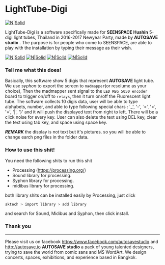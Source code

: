 # LightTube-Digi

[![N|Solid](http://autosave.io/img/ATS.svg)](http://autosave.io)

LightTube-Digi is a software specifically made for **SEENSPACE Huahin** 5-digi light tubes, Thailand in 2016-2017 Newyear Party, made by **AUTOSAVE studio** . The purpose is for people who come to SEENSPACE, are able to play with the installation by typing their message as their wish.

[![N|Solid](http://autosave.io/img/git/lighttube-digi1.gif)](http://autosave.io)
[![N|Solid](http://autosave.io/img/git/lighttube-digi2.gif)](http://autosave.io)
[![N|Solid](http://autosave.io/img/git/lighttube-digi3.gif)](http://autosave.io)
[![N|Solid](http://autosave.io/img/git/lighttube-digi4.gif)](http://autosave.io)
### Tell me what this does!
Basically, this software show 5 digis that represent **AUTOSAVE** light tube. We use _syphon_ to export the screen to `madmapper`(or resolume as your choice), Then the madmapper sent signal to the `LED RBG 5050 encoder` board to trigger on/off to `relays`, then it turn on/off the Fluorescent light tube. The software collects 10 digis data, user will be able to type alphabets, number, and able to type following special chars : '_', '-', '<', '>', '=', '|', '}'
and it will push the displayed text from right to left. 
There will be a click noise for every key.
User can also delete the text using DEL key, clear the text using tab key, and space using space key.


**_REMARK_** the display is not text but it's pictures. so you will be able to change earch png files in the folder data.

### How to use this shit!

You need the following shits to run this shit
  - Processing (https://processing.org/) 
  - Sound library for processing.
  - Syphon library for processing.
  - midibus library for processing.

both library shits can be installed easily by Processing, just click
```sh
sktech > import library > add library
```
and search for Sound, Midibus and Syphon, then click install.

### Thank you


___

 Please visit us on facebook https://www.facebook.com/autosavestudio and http://autosave.io
 **AUTOSAVE studio** a pack of young talented designers, trying to save the world from comic sans and MS WordArt. We design concerts, spaces, exhibitions, and experience based in Bangkok.
 

